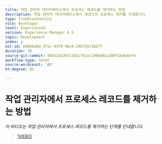 ```yaml
---
title: 작업 관리자 데이터베이스에서 프로세스 레코드를 제거하는 방법
description: 작업 관리자 데이터베이스에서 레코드의 프로세스 제거를 구성합니다.
type: Troubleshooting
role: Developer
level: Experienced
version: Experience Manager 6.5
topic: Development
index: y
exl-id: 090bba8d-3f1c-4370-9bc6-29bf0573bb77
duration: 78
source-git-commit: 48433a5367c281cf5a1c106b08a1306f1b0e8ef4
workflow-type: tm+mt
source-wordcount: '43'
ht-degree: 0%

---
```


# 작업 관리자에서 프로세스 레코드를 제거하는 방법

*이 비디오는 작업 관리자에서 프로세스 레코드를 제거하는 단계를 안내합니다.*

>[!VIDEO](https://video.tv.adobe.com/v/335577?quality=12&learn=on)
